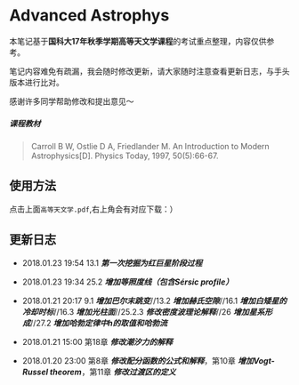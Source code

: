# Advanced Astrophys

本笔记基于**国科大17年秋季学期高等天文学课程**的考试重点整理，内容仅供参考。

笔记内容难免有疏漏，我会随时修改更新，请大家随时注意查看更新日志，与手头版本进行比对。

感谢许多同学帮助修改和提出意见～

##### 课程教材
> Carroll B W, Ostlie D A, Friedlander M. An Introduction to Modern Astrophysics[D]. Physics Today, 1997, 50(5):66-67.

## 使用方法
点击上面`高等天文学.pdf`,右上角会有对应下载：）

## 更新日志
- 2018.01.23 19:54 13.1 _**第一次挖掘为红巨星阶段过程**_

- 2018.01.23 19:34 25.2 _**增加等照度线（包含Sérsic profile）**_

- 2018.01.21 20:17 9.1 _**增加巴尔末跳变**_//13.2 _**增加赫氏空隙**_//16.1 _**增加白矮星的冷却时标**_//16.3 _**增加光柱面**_//25.2.3 _**修改密度波理论解释**_//26 _**增加星系形成**_//27.2 _**增加哈勃定律中h的取值和哈勃流**_

- 2018.01.21 15:00 第18章 _**修改潮汐力的解释**_

- 2018.01.20 23:00 第8章 _**修改配分函数的公式和解释**_，第10章 _**增加Vogt-Russel theorem**_，第11章 _**修改过渡区的定义**_


